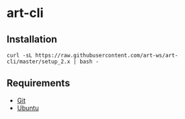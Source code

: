 # art-cli

## Installation

`curl -sL https://raw.githubusercontent.com/art-ws/art-cli/master/setup_2.x | bash -`

## Requirements

- [Git](https://git-scm.com/download/linux)
- [Ubuntu](https://ubuntu.com/download)
